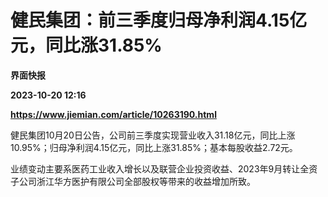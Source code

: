 # 健民集团：前三季度归母净利润4.15亿元，同比涨31.85%
**界面快报**

**2023-10-20 12:16**

**https://www.jiemian.com/article/10263190.html**

健民集团10月20日公告，公司前三季度实现营业收入31.18亿元，同比上涨10.95%；归母净利润4.15亿元，同比上涨31.85%；基本每股收益2.72元。

业绩变动主要系医药工业收入增长以及联营企业投资收益、2023年9月转让全资子公司浙江华方医护有限公司全部股权等带来的收益增加所致。
